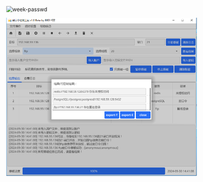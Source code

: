 ![week-passwd](https://socialify.git.ci/BBD-YZZ/week-passwd/image?description=1&forks=1&issues=1&language=1&name=1&owner=1&pattern=Circuit%20Board&stargazers=1&theme=Dark)

![2](https://github.com/BBD-YZZ/week-passwd/blob/master/img/7.PNG)


